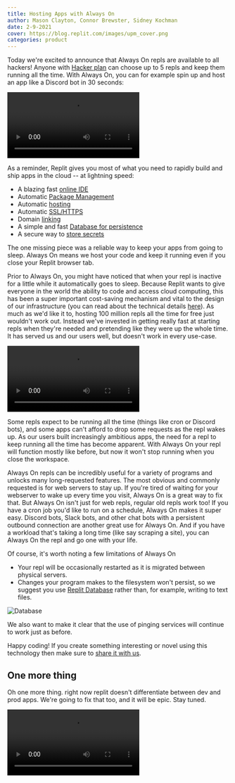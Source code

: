 ```yaml
---
title: Hosting Apps with Always On
author: Mason Clayton, Connor Brewster, Sidney Kochman
date: 2-9-2021
cover: https://blog.replit.com/images/upm_cover.png
categories: product
---
```


Today we're excited to announce that Always On repls are available to all hackers! Anyone with [Hacker plan](https://repl.it/pricing) can choose up to 5 repls and keep them running all the time. With Always On, you can for example spin up and host an app like a Discord bot in 30 seconds:

<video controls webkit-playsinline="true" playsinline="" src="/images/alwayson.mp4"></video>

As a reminder, Replit gives you most of what you need to rapidly build and ship apps in the cloud -- at lightning speed:

- A blazing fast [online IDE](https://repl.it/site/ide)
- Automatic [Package Management](https://docs.repl.it/repls/packages)
- Automatic [hosting](https://repl.it/site/hosting)
- Automatic [SSL/HTTPS](https://docs.repl.it/repls/web-hosting)
- Domain [linking](https://docs.repl.it/repls/web-hosting)
- A simple and fast [Database for persistence](https://docs.repl.it/misc/database)
- A secure way to [store secrets](https://docs.repl.it/repls/secret-keys)


The one missing piece was a reliable way to keep your apps from going to sleep. Always On means we host your code and keep it running even if you close your Replit browser tab.

Prior to Always On, you might have noticed that when your repl is inactive for a little while it automatically goes to sleep. Because Replit wants to give everyone in the world the ability to code and access cloud computing, this has been a super important cost-saving mechanism and vital to the design of our infrastructure (you can read about the technical details [here](https://blog.repl.it/killing-containers-at-scale)). As much as we'd like it to, hosting 100 million repls all the time for free just wouldn't work out. Instead we've invested in getting really fast at starting repls when they're needed and pretending like they were up the whole time. It has served us and our users well, but doesn't work in every use-case. 

<video controls webkit-playsinline="true" playsinline="" src="/images/quickhosting.mp4"></video>

Some repls expect to be running all the time (things like cron or Discord bots), and some apps can't afford to drop some requests as the repl wakes up. As our users built increasingly ambitious apps, the need for a repl to keep running all the time has become apparent. With Always On your repl will function mostly like before, but now it won't stop running when you close the workspace.

Always On repls can be incredibly useful for a variety of programs and unlocks many long-requested features. The most obvious and commonly requested is for web servers to stay up. If you're tired of waiting for your webserver to wake up every time you visit, Always On is a great way to fix that. But Always On isn't just for web repls, regular old repls work too! If you have a cron job you'd like to run on a schedule, Always On makes it super easy. Discord bots, Slack bots, and other chat bots with a persistent outbound connection are another great use for Always On. And if you have a workload that's taking a long time (like say scraping a site), you can Always On the repl and go one with your life.

Of course, it's worth noting a few limitations of Always On 
- Your repl will be occasionally restarted as it is migrated between physical servers.
- Changes your program makes to the filesystem won't persist, so we suggest you use [Replit Database](https://blog.repl.it/database) rather than, for example, writing to text files.

![Database](images/database/database1.gif)

We also want to make it clear that the use of pinging services will continue to work just as before.

Happy coding! If you create something interesting or novel using this technology then make sure to [share it with us](https://repl.it/talk/ask/Share-your-Always-On-repls/120784).

## One more thing

Oh one more thing. right now replit doesn't differentiate between dev and prod apps. We're going to fix that too, and it will be epic. Stay tuned.

<video controls webkit-playsinline="true" playsinline="" src="/images/deployments.mp4"></video>